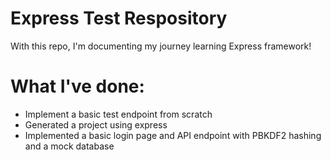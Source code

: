 # Express Test Respository
With this repo, I'm documenting my journey learning Express framework!

# What I've done:
- Implement a basic test endpoint from scratch
- Generated a project using express
- Implemented a basic login page and API endpoint with PBKDF2 hashing and a mock database

